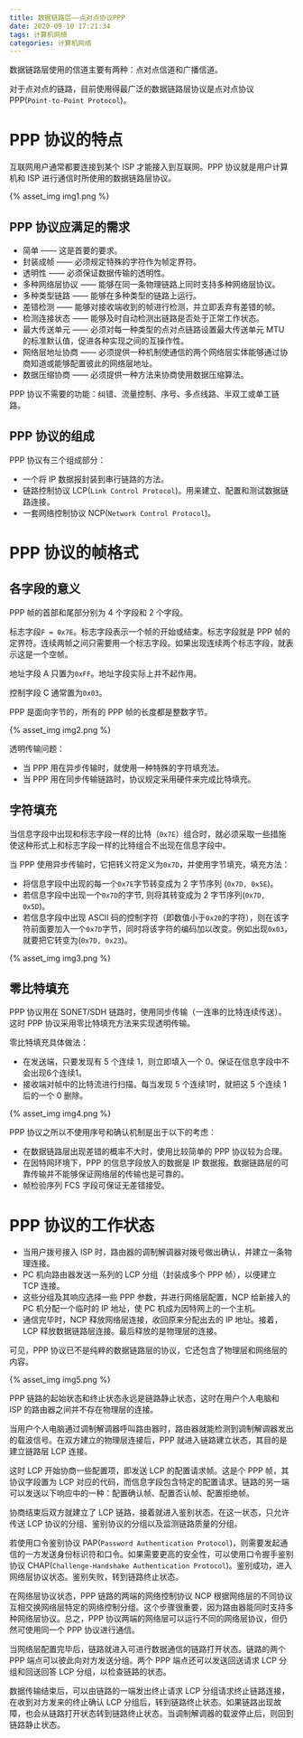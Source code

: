 ```yaml
---
title: 数据链路层——点对点协议PPP
date: 2020-09-10 17:21:34
tags: 计算机网络
categories: 计算机网络
---
```


数据链路层使用的信道主要有两种：点对点信道和广播信道。

对于点对点的链路，目前使用得最广泛的数据链路层协议是点对点协议 PPP(`Point-to-Point Protocol`)。
# PPP 协议的特点
互联网用户通常都要连接到某个 ISP 才能接入到互联网。PPP 协议就是用户计算机和 ISP 进行通信时所使用的数据链路层协议。

{% asset_img img1.png %}

## PPP 协议应满足的需求
* 简单 —— 这是首要的要求。
* 封装成帧 —— 必须规定特殊的字符作为帧定界符。
* 透明性 —— 必须保证数据传输的透明性。
* 多种网络层协议 —— 能够在同一条物理链路上同时支持多种网络层协议。
* 多种类型链路 —— 能够在多种类型的链路上运行。
* 差错检测 —— 能够对接收端收到的帧进行检测，并立即丢弃有差错的帧。
* 检测连接状态 —— 能够及时自动检测出链路是否处于正常工作状态。
* 最大传送单元 —— 必须对每一种类型的点对点链路设置最大传送单元  MTU 的标准默认值，促进各种实现之间的互操作性。
* 网络层地址协商 —— 必须提供一种机制使通信的两个网络层实体能够通过协商知道或能够配置彼此的网络层地址。
* 数据压缩协商 —— 必须提供一种方法来协商使用数据压缩算法。

PPP 协议不需要的功能：纠错、流量控制、序号、多点线路、半双工或单工链路。

## PPP 协议的组成
PPP 协议有三个组成部分：
* 一个将 IP 数据报封装到串行链路的方法。
* 链路控制协议 LCP(`Link Control Protocol`)。用来建立、配置和测试数据链路连接。
* 一套网络控制协议 NCP(`Network Control Protocol`)。

# PPP 协议的帧格式
## 各字段的意义
PPP 帧的首部和尾部分别为 4 个字段和 2 个字段。

标志字段`F = 0x7E`。标志字段表示一个帧的开始或结束。标志字段就是 PPP 帧的定界符。连续两帧之间只需要用一个标志字段。如果出现连续两个标志字段，就表示这是一个空帧。

地址字段 A 只置为`0xFF`。地址字段实际上并不起作用。

控制字段 C 通常置为`0x03`。

PPP 是面向字节的，所有的 PPP 帧的长度都是整数字节。

{% asset_img img2.png %}

透明传输问题：
* 当 PPP 用在异步传输时，就使用一种特殊的字符填充法。
* 当 PPP 用在同步传输链路时，协议规定采用硬件来完成比特填充。

## 字符填充
当信息字段中出现和标志字段一样的比特（`0x7E`）组合时，就必须采取一些措施使这种形式上和标志字段一样的比特组合不出现在信息字段中。

当 PPP 使用异步传输时，它把转义符定义为`0x7D`，并使用字节填充，填充方法：
* 将信息字段中出现的每一个`0x7E`字节转变成为 2 字节序列 (`0x7D, 0x5E`)。 
* 若信息字段中出现一个`0x7D`的字节, 则将其转变成为 2 字节序列(`0x7D, 0x5D`)。
* 若信息字段中出现 ASCII 码的控制字符（即数值小于`0x20`的字符），则在该字符前面要加入一个`0x7D`字节，同时将该字符的编码加以改变。例如出现`0x03`，就要把它转变为(`0x7D, 0x23`)。

{% asset_img img3.png %}

## 零比特填充
PPP 协议用在 SONET/SDH 链路时，使用同步传输（一连串的比特连续传送）。这时 PPP 协议采用零比特填充方法来实现透明传输。

零比特填充具体做法：
* 在发送端，只要发现有 5 个连续 1，则立即填入一个 0。保证在信息字段中不会出现6个连续1。
* 接收端对帧中的比特流进行扫描。每当发现 5 个连续1时，就把这 5 个连续 1 后的一个 0 删除。

{% asset_img img4.png %}

PPP 协议之所以不使用序号和确认机制是出于以下的考虑：
* 在数据链路层出现差错的概率不大时，使用比较简单的 PPP 协议较为合理。
* 在因特网环境下，PPP 的信息字段放入的数据是 IP  数据报。数据链路层的可靠传输并不能够保证网络层的传输也是可靠的。
* 帧检验序列 FCS 字段可保证无差错接受。

# PPP 协议的工作状态
* 当用户拨号接入 ISP 时，路由器的调制解调器对拨号做出确认，并建立一条物理连接。
* PC 机向路由器发送一系列的 LCP 分组（封装成多个 PPP 帧），以便建立 TCP 连接。
* 这些分组及其响应选择一些 PPP 参数，并进行网络层配置，NCP 给新接入的 PC 机分配一个临时的 IP 地址，使 PC 机成为因特网上的一个主机。
* 通信完毕时，NCP 释放网络层连接，收回原来分配出去的 IP 地址。接着，LCP 释放数据链路层连接。最后释放的是物理层的连接。

可见，PPP 协议已不是纯粹的数据链路层的协议，它还包含了物理层和网络层的内容。

{% asset_img img5.png %}

PPP 链路的起始状态和终止状态永远是链路静止状态，这时在用户个人电脑和 ISP 的路由器之间并不存在物理层的连接。

当用户个人电脑通过调制解调器呼叫路由器时，路由器就能检测到调制解调器发出的载波信号。在双方建立的物理层连接后，PPP 就进入链路建立状态，其目的是建立链路层 LCP 连接。

这时 LCP 开始协商一些配置项，即发送 LCP 的配置请求帧。这是个 PPP 帧，其协议字段置为 LCP 对应的代码，而信息字段包含特定的配置请求。链路的另一端可以发送以下响应中的一种：配置确认帧、配置否认帧、配置拒绝帧。

协商结束后双方就建立了 LCP 链路，接着就进入鉴别状态。在这一状态，只允许传送 LCP 协议的分组、鉴别协议的分组以及监测链路质量的分组。

若使用口令鉴别协议 PAP(`Password Authentication Protocol`)，则需要发起通信的一方发送身份标识符和口令。如果需要更高的安全性，可以使用口令握手鉴别协议 CHAP(`Challenge-Handshake Authentication Protocol`)。鉴别成功，进入网络层协议状态。鉴别失败，转到链路终止状态。

在网络层协议状态，PPP 链路的两端的网络控制协议 NCP 根据网络层的不同协议互相交换网络层特定的网络控制分组。这个步骤很重要，因为路由器能同时支持多种网络层协议。总之，PPP 协议两端的网络层可以运行不同的网络层协议，但仍然可使用同一个 PPP 协议进行通信。

当网络层配置完毕后，链路就进入可进行数据通信的链路打开状态。链路的两个 PPP 端点可以彼此向对方发送分组。两个 PPP 端点还可以发送回送请求 LCP 分组和回送回答 LCP 分组，以检查链路的状态。

数据传输结束后，可以由链路的一端发出终止请求 LCP 分组请求终止链路连接，在收到对方发来的终止确认 LCP 分组后，转到链路终止状态。如果链路出现故障，也会从链路打开状态转到链路终止状态。当调制解调器的载波停止后，则回到链路静止状态。
